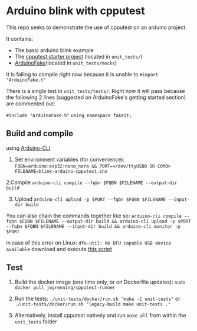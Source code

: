 # Arduino blink with cpputest
This repo seeks to demonstrate the use of cpputest on an arduino project.

It contains: 
 - The basic arduino blink example
 - The [cpputest starter project](https://github.com/jwgrenning/cpputest-starter-project) (located in `unit_tests/`)
 - [ArduinoFake](https://github.com/FabioBatSilva/ArduinoFake)(located in `unit_tests/mocks`)

It is failing to compile right now because it is unable to `#import "ArduinoFake.h"` 

There is a single test in `unit_tests/tests/`.  Right now it will pass because the following 2 lines (suggested on ArduinoFake's getting started section) are commented out:

`#include "ArduinoFake.h"`
`using namespace fakeit;`


## Build and compile
using [Arduino-CLI](https://arduino.github.io/arduino-cli/)

1. Set environment variables (for convenience):
`FQBN=arduino:esp32:nano_nora && PORT=</dev/ttyUSB0 OR COM3> FILENAME=blink-arduino-cpputest.ino`

2.Compile
`arduino-cli compile --fqbn $FQBN $FILENAME --output-dir build`

3. Upload
`arduino-cli upload -p $PORT --fqbn $FQBN $FILENAME --input-dir build`

You can also chain the commands together like so:
`arduino-cli compile --fqbn $FQBN $FILENAME --output-dir build && arduino-cli upload -p $PORT --fqbn $FQBN $FILENAME --input-dir build && arduino-cli monitor -p $PORT`

in case of this error on Linux:
`dfu-util: No DFU capable USB device available`
download and execute [this script](https://github.com/arduino/ArduinoCore-mbed/blob/main/post_install.sh)


## Test

1. Build the docker image (one time only, or on Dockerfile updates):
`sudo docker pull jwgrenning/cpputest-runner`

2. Run the tests:
`./unit-tests/docker/run.sh "make -C unit-tests"` or 
`./unit-tests/docker/run.sh "legacy-build make unit-tests ."`

3. Alternatively, install cpputest natively and run `make all` from within the `unit_tests` folder
